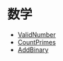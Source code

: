 
# **数学**

* [ValidNumber](./ValidNumber.md) 
* [CountPrimes](./CountPrimes.md)
* [AddBinary](./MajorityElements.md) 